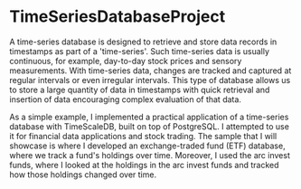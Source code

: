 # TimeSeriesDatabaseProject
A time-series database is designed to retrieve and store data records in timestamps as part of a 'time-series'. 
Such time-series data is usually continuous, for example, day-to-day stock prices and sensory measurements. 
With time-series data, changes are tracked and captured at regular intervals or even irregular intervals. 
This type of database allows us to store a large quantity of data in timestamps with quick retrieval and insertion of data encouraging complex evaluation of that data.

As a simple example, I implemented a practical application of a time-series database with TimeScaleDB, built on top of PostgreSQL. 
I attempted to use it for financial data applications and stock trading.
The sample that I will showcase is where I developed an exchange-traded fund (ETF) database, where we track a fund's holdings over time. 
Moreover, I used the arc invest funds, where I looked at the holdings in the arc invest funds and tracked how those holdings changed over time.
